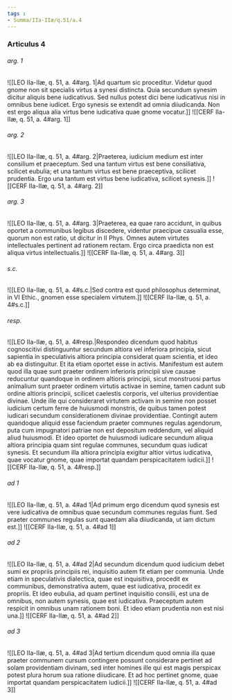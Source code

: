 ```yaml
---
tags : 
- Summa/IIa-IIæ/q.51/a.4
---
```


### Articulus 4

###### arg. 1
![[LEO IIa-IIæ, q. 51, a. 4#arg. 1|Ad quartum sic proceditur. Videtur quod gnome non sit specialis virtus a synesi distincta. Quia secundum synesim dicitur aliquis bene iudicativus. Sed nullus potest dici bene iudicativus nisi in omnibus bene iudicet. Ergo synesis se extendit ad omnia diiudicanda. Non est ergo aliqua alia virtus bene iudicativa quae gnome vocatur.]]
![[CERF IIa-IIæ, q. 51, a. 4#arg. 1]]

###### arg. 2
![[LEO IIa-IIæ, q. 51, a. 4#arg. 2|Praeterea, iudicium medium est inter consilium et praeceptum. Sed una tantum virtus est bene consiliativa, scilicet eubulia; et una tantum virtus est bene praeceptiva, scilicet prudentia. Ergo una tantum est virtus bene iudicativa, scilicet synesis.]]
![[CERF IIa-IIæ, q. 51, a. 4#arg. 2]]

###### arg. 3
![[LEO IIa-IIæ, q. 51, a. 4#arg. 3|Praeterea, ea quae raro accidunt, in quibus oportet a communibus legibus discedere, videntur praecipue casualia esse, quorum non est ratio, ut dicitur in II Phys. Omnes autem virtutes intellectuales pertinent ad rationem rectam. Ergo circa praedicta non est aliqua virtus intellectualis.]]
![[CERF IIa-IIæ, q. 51, a. 4#arg. 3]]

###### s.c.
![[LEO IIa-IIæ, q. 51, a. 4#s.c.|Sed contra est quod philosophus determinat, in VI Ethic., gnomen esse specialem virtutem.]]
![[CERF IIa-IIæ, q. 51, a. 4#s.c.]]

###### resp.
![[LEO IIa-IIæ, q. 51, a. 4#resp.|Respondeo dicendum quod habitus cognoscitivi distinguuntur secundum altiora vel inferiora principia, sicut sapientia in speculativis altiora principia considerat quam scientia, et ideo ab ea distinguitur. Et ita etiam oportet esse in activis. Manifestum est autem quod illa quae sunt praeter ordinem inferioris principii sive causae reducuntur quandoque in ordinem altioris principii, sicut monstruosi partus animalium sunt praeter ordinem virtutis activae in semine, tamen cadunt sub ordine altioris principii, scilicet caelestis corporis, vel ulterius providentiae divinae. Unde ille qui consideraret virtutem activam in semine non posset iudicium certum ferre de huiusmodi monstris, de quibus tamen potest iudicari secundum considerationem divinae providentiae. Contingit autem quandoque aliquid esse faciendum praeter communes regulas agendorum, puta cum impugnatori patriae non est depositum reddendum, vel aliquid aliud huiusmodi. Et ideo oportet de huiusmodi iudicare secundum aliqua altiora principia quam sint regulae communes, secundum quas iudicat synesis. Et secundum illa altiora principia exigitur altior virtus iudicativa, quae vocatur gnome, quae importat quandam perspicacitatem iudicii.]]
![[CERF IIa-IIæ, q. 51, a. 4#resp.]]

###### ad 1
![[LEO IIa-IIæ, q. 51, a. 4#ad 1|Ad primum ergo dicendum quod synesis est vere iudicativa de omnibus quae secundum communes regulas fiunt. Sed praeter communes regulas sunt quaedam alia diiudicanda, ut iam dictum est.]]
![[CERF IIa-IIæ, q. 51, a. 4#ad 1]]

###### ad 2
![[LEO IIa-IIæ, q. 51, a. 4#ad 2|Ad secundum dicendum quod iudicium debet sumi ex propriis principiis rei, inquisitio autem fit etiam per communia. Unde etiam in speculativis dialectica, quae est inquisitiva, procedit ex communibus, demonstrativa autem, quae est iudicativa, procedit ex propriis. Et ideo eubulia, ad quam pertinet inquisitio consilii, est una de omnibus, non autem synesis, quae est iudicativa. Praeceptum autem respicit in omnibus unam rationem boni. Et ideo etiam prudentia non est nisi una.]]
![[CERF IIa-IIæ, q. 51, a. 4#ad 2]]

###### ad 3
![[LEO IIa-IIæ, q. 51, a. 4#ad 3|Ad tertium dicendum quod omnia illa quae praeter communem cursum contingere possunt considerare pertinet ad solam providentiam divinam, sed inter homines ille qui est magis perspicax potest plura horum sua ratione diiudicare. Et ad hoc pertinet gnome, quae importat quandam perspicacitatem iudicii.]]
![[CERF IIa-IIæ, q. 51, a. 4#ad 3]]

